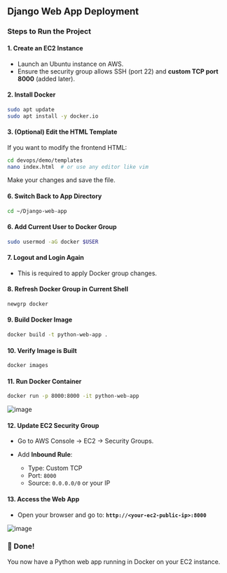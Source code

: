 ## Django Web App Deployment

###  Steps to Run the Project

#### 1. **Create an EC2 Instance**

* Launch an Ubuntu instance on AWS.
* Ensure the security group allows SSH (port 22) and **custom TCP port 8000** (added later).

#### 2. **Install Docker**

```bash
sudo apt update
sudo apt install -y docker.io
```



#### 3. **(Optional) Edit the HTML Template**

If you want to modify the frontend HTML:

```bash
cd devops/demo/templates
nano index.html  # or use any editor like vim
```

Make your changes and save the file.

#### 6. **Switch Back to App Directory**

```bash
cd ~/Django-web-app
```

#### 6. **Add Current User to Docker Group**

```bash
sudo usermod -aG docker $USER
```

#### 7. **Logout and Login Again**

* This is required to apply Docker group changes.

#### 8. **Refresh Docker Group in Current Shell**

```bash
newgrp docker
```

#### 9. **Build Docker Image**

```bash
docker build -t python-web-app .
```

#### 10. **Verify Image is Built**

```bash
docker images
```

#### 11. **Run Docker Container**

```bash
docker run -p 8000:8000 -it python-web-app
```
![image](https://github.com/user-attachments/assets/2bc1feae-2a40-4f97-a755-681f532fb605)

#### 12. **Update EC2 Security Group**

* Go to AWS Console → EC2 → Security Groups.
* Add **Inbound Rule**:

  * Type: Custom TCP
  * Port: `8000`
  * Source: `0.0.0.0/0` or your IP

#### 13. **Access the Web App**

* Open your browser and go to:
  **`http://<your-ec2-public-ip>:8000`**

![image](https://github.com/user-attachments/assets/25fb36e2-c1d9-490c-9aff-a345b90c3a4b)


### 🎉 Done!

You now have a Python web app running in Docker on your EC2 instance.
